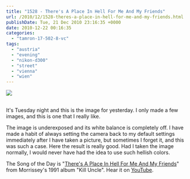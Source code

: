 ```yaml
---
title: "1528 - There's A Place In Hell For Me And My Friends"
url: /2010/12/1528-theres-a-place-in-hell-for-me-and-my-friends.html
publishDate: Tue, 21 Dec 2010 23:16:35 +0000
date: 2010-12-22 00:16:35
categories: 
  - "tamron-17-502-8-vc"
tags: 
  - "austria"
  - "evening"
  - "nikon-d300"
  - "street"
  - "vienna"
  - "wien"
---
```

<div class="container">
<div class="center"><a target="_blank" href="https://d25zfm9zpd7gm5.cloudfront.net/1200x1200/2010/20101220_162604_ps.jpg"><img src="https://d25zfm9zpd7gm5.cloudfront.net/0600x0600/2010/20101220_162604_ps.jpg" /></a></div>
</div>
<br />

It's Tuesday night and this is the image for yesterday. I only made a few images, and this is one that I really like. 

 The image is underexposed and its white balance is completely off. I have made a habit of always setting the camera back to my default settings immediately after I have taken a picture, but sometimes I forget it, and this was such a case. Here the result is really good. Had I taken the image normally, I would never have had the idea to use such hellish colors.

The Song of the Day is "<a target="_blank" href="http://www.lyricsmode.com/lyrics/m/morrissey/theres_a_place_in_hell_for_me_my_friends.html">There's A Place In Hell For Me And My Friends</a>" from Morrissey's 1991 album "Kill Uncle". Hear it on <a target="_blank" href="http://www.youtube.com/watch?v=d3K6IMj01Xs">YouTube</a>.
